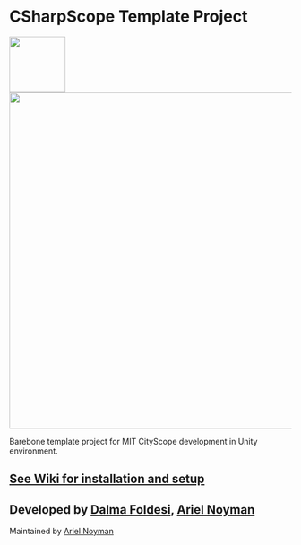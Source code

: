 # CSharpScope Template Project

<img src="https://upload.wikimedia.org/wikipedia/commons/c/ce/Mit_medialab_logo.png" width="100">
<img src="https://dam-prod.media.mit.edu/thumb/2016/10/19/IMG_2445.jpg.1400x1400.jpg" width="600">


Barebone template project for MIT CityScope development in Unity environment.




[See Wiki for installation and setup](https://github.com/CityScope/CSharpScope_Template/blob/master/wiki.md)
---

Developed by [Dalma Foldesi](https://github.com/foldalm),
[Ariel Noyman](arielnoyman.com)
-----

Maintained by [Ariel Noyman](arielnoyman.com)

